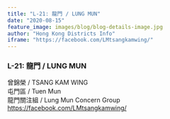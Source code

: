 ```yaml
---
title: "L-21: 龍門 / LUNG MUN"
date: "2020-08-15"
feature_image: images/blog/blog-details-image.jpg
author: "Hong Kong Districts Info"
iframe: "https://facebook.com/LMtsangkamwing/"
---
```


### L-21: 龍門 / LUNG MUN  
曾錦榮 / TSANG KAM WING  
屯門區 / Tuen Mun  
龍門關注組 / Lung Mun Concern Group  
https://facebook.com/LMtsangkamwing/
